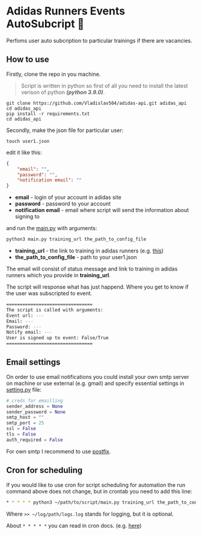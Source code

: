 # Adidas Runners Events AutoSubcript :runner:
Perfoms user auto subcription to particular trainings if there are vacancies.

## How to use
Firstly, clone the repo in you machine.
> Script is written in python so first of all you need to install the latest verison of python ***(python 3.9.0)***.
```
git clone https://github.com/Vladislav504/adidas-api.git adidas_api
cd adidas_api
pip install -r requirements.txt
cd adidas_api
```
Secondly, make the json file for particular user:
```
touch user1.json
```
edit it like this:
```json
{
    "email": "",
    "password": "",
    "notification email": ""
}
```
* **email** - login of your account in adidas site
* **password** - password to your account
* **notification email** - email where script will send the information about signing to

and run the [main.py](/adidas_api/main.py) with arguments:
```bash
python3 main.py training_url the_path_to_config_file
```
* **training_url** - the link to training in adidas runners (e.g. [this](https://www.adidas.ru/adidasrunners/community/moscow/event/womens-run-189?cm_sp=RUNNING_HUB-_-LOGGEDIN-_-WOMENS-RUN-189))
* **the_path_to_config_file** - path to your user1.json

The email will consist of status message and link to training in adidas runners which you provide in **training_url**.

The script will response what has just happend. Where you get to know if the user was subscripted to event.
```bash
================================
The script is called with arguments: 
Event url: ---
Email: ---
Password: ---
Notify email: ---
User is signed up to event: False/True
================================
```

## Email settings
On order to use email notifications you could install your own smtp server on machine or use external (e.g. gmail) and specify essential settings in [setting.py](/adidas_api/settings.py) file:
```python
# creds for emailling
sender_address = None
sender_password = None
smtp_host = ""
smtp_port = 25
ssl = False
tls = False
auth_required = False
```
For own smtp I recommend to use [postfix](https://www.digitalocean.com/community/tutorials/how-to-install-and-configure-postfix-as-a-send-only-smtp-server-on-ubuntu-18-04-ru).
## Cron for scheduling
If you would like to use cron for script scheduling for automation the run command above does not change, but in crontab you need to add this line:
```bash
* * * * * python3 ~/path/to/script/main.py training_url the_path_to_config_file >> ~/log/path/logs.log
```
Where ```>> ~/log/path/logs.log``` stands for logging, but it is optional.

About ```* * * * *``` you can read in cron docs. (e.g. [here](https://www.digitalocean.com/community/tutorials/how-to-use-cron-to-automate-tasks-ubuntu-1804-ru))